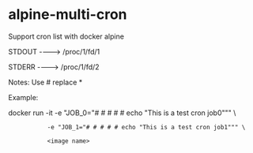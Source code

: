 # alpine-multi-cron
Support cron list with docker alpine

STDOUT ----> /proc/1/fd/1

STDERR ----> /proc/1/fd/2

Notes: Use # replace *

Example:

docker run -it -e "JOB_0="# # # # # echo "This is a test cron job0""" \\

               -e "JOB_1="# # # # # echo "This is a test cron job1""" \
               
               <image name>
